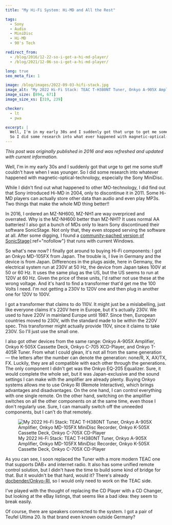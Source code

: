 ```yaml
---
title: "My Hi-Fi System: Hi-MD and All the Rest"

tags:
  - Sony
  - Audio
  - MiniDisc
  - Hi-MD
  - 90's Tech

redirect_from:
  - /blog/2016/12-22-so-i-got-a-hi-md-player/
  - /blog/2021/12-06-so-i-got-a-hi-md-player/

long: true
seo_meta_fix: 1

image: /blog/images/2022-09-03-hifi-stack.jpg
image_alt: "My 2022 Hi-Fi Stack: TEAC T-H380NT Tuner, Onkyo A-905X Amplifier, Onkyo MD-105FX MiniDisc Recorder, Onkyo K-505X Cassette Deck, Onkyo C-705X CD-Player"
image_size: [894, 671]
image_size_xs: [319, 239]

checker:
  - lt
  - pwa

excerpt: |
  Well, I'm in my early 30s and I suddenly got that urge to get me some stuff couldn't have when I was younger.
  So I did some research into what ever happened with magnetic-optical-technology, especially the Sony MiniDisc.
---
```

*This post was originally published in 2016 and was refreshed and updated with current information.*

Well, I'm in my early 30s and I suddenly got that urge to get me some stuff couldn't have when I was younger.
So I did some research into whatever happened with magnetic-optical-technology, especially the Sony MiniDisc.

While I didn't find out what happened to other MO-technology, I did find out that Sony introduced Hi-MD in 2004, only to discontinue it in 2011.
Some Hi-MD players can actually store other data than audio and even play MP3s.
Two things that make the whole MD thing better!!

In 2016, I ordered an MZ-NH600, MZ-NH1 are way overpriced and overrated.
Why is the MZ-NH600 better than MZ-NH1?
It uses normal AA batteries!
I also got a bunch of MDs only to learn Sony discontinued their software SonicStage.
Not only that, they even stopped serving the software at all.
After some digging, I found a [community-pached version of SonicStage](https://forums.sonyinsider.com/files/file/95-sonicstage-43-ultimate-edition/){:ref="nofollow"} that runs with current Windows.

So what's new now?
I finally got around to buying Hi-Fi components: I got an Onkyo MD-105FX from Japan.
The trouble is, I live in Germany and the device is from Japan.
Differences in the plugs aside, here in Germany, the electrical system run at 230V at 50 Hz, the device from Japan takes 100V at 50 or 60 Hz.
It uses the same plug as the US, but the US seems to run at 120V at 60 Hz.
Given the price of these units, I'd rather not use these at the wrong voltage.
And it's hard to find a transformer that'd get me the 100 Volts I need.
I'm not getting a 230V to 120V one and then plug in another one for 120V to 100V.

I got a transformer that claims to do 110V.
It might just be a mislabelling, just like everyone claims it's 220V here in Europe, but it's actually 230V.
We used to have 220V in mainland Europe until 1987.
Since then, European countries moved to 230V, with the standard made to be within the 220V spec.
This transformer might actually provide 110V, since it claims to take 230V.
So I'll just use the small one.

I also got other devices from the same range: Onkyo A-905X Amplifier, Onkyo K-505X Cassette Deck, Onkyo C-705 XCD-Player, and Onkyo T-405R Tuner.
From what I could glean, it's not all from the same generation — the letters after the number can denote the generation: none/R, X, AX/TX, FX.
Luckily, they are all compatible with each other through the generations.
The only component I didn't get was the Onkyo EQ-205 Equalizer.
Sure, it would complete the whole set, but it was Japan-exclusive and the sound settings I can make with the amplifier are already plenty.
Buying Onkyo systems allows me to use Onkyo RI (Remote Interactive), which brings advantages and disadvantages.
On the one hand, I can control everything with one single remote.
On the other hand, switching on the amplifier switches on all the other components on at the same time, even those I don't regularly use.
Sure, I can manually switch off the unneeded components, but I can't do that remotely.

<figure>
<picture>
  <source srcset="{{ '/blog/images/xs/2022-09-03-hifi-stack.avif' | absolute_url }}" media="(max-width: 575.96px)" type="image/avif" width="319" height="239">
  <source srcset="{{ '/blog/images/xs/2022-09-03-hifi-stack.webp' | absolute_url }}" media="(max-width: 575.96px)" type="image/webp" width="319" height="239">
  <source srcset="{{ '/blog/images/xs/2022-09-03-hifi-stack.jpg' | absolute_url }}" media="(max-width: 575.96px)" type="image/jpeg" width="319" height="239">
  <source srcset="{{ '/blog/images/2022-09-03-hifi-stack.avif' | absolute_url }}" media="(min-width: 576px)" type="image/avif" width="894" height="671">
  <source srcset="{{ '/blog/images/2022-09-03-hifi-stack.webp' | absolute_url }}" media="(min-width: 576px)" type="image/webp" width="894" height="671">
  <source srcset="{{ '/blog/images/2022-09-03-hifi-stack.jpg' | absolute_url }}" media="(min-width: 576px)" type="image/jpeg" width="894" height="671">
  <img loading="lazy" class="my-2" src="{{ '/blog/images/2022-09-03-hifi-stack.webp' | absolute_url }}" alt="My 2022 Hi-Fi Stack: TEAC T-H380NT Tuner, Onkyo A-905X Amplifier, Onkyo MD-105FX MiniDisc Recorder, Onkyo K-505X Cassette Deck, Onkyo C-705X CD-Player" title="My 2022 Hi-Fi Stack: TEAC T-H380NT Tuner, Onkyo A-905X Amplifier, Onkyo MD-105FX MiniDisc Recorder, Onkyo K-505X Cassette Deck, Onkyo C-705X CD-Player">
</picture>
<figcaption>My 2022 Hi-Fi Stack: TEAC T-H380NT Tuner, Onkyo A-905X Amplifier, Onkyo MD-105FX MiniDisc Recorder, Onkyo K-505X Cassette Deck, Onkyo C-705X CD-Player</figcaption>
</figure>

As you can see, I soon replaced the Tuner with a more modern TEAC one that supports DAB+ and internet radio.
It also has some unified remote control solution, but I didn't have the time to build some kind of bridge for that.
But it wouldn't be that hard, would it?
There's already [docbender/Onkyo-RI](https://github.com/docbender/Onkyo-RI), so I would only need to work on the TEAC side.

I've played with the thought of replacing the CD Player with a CD Changer, but looking at the eBay listings, that seems like a bad idea: they seem to break easily.

Of course, there are speakers connected to the system.
I got a pair of Teufel Ultima 20.
Is that brand even known outside Germany?
